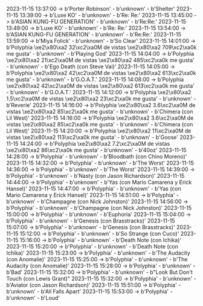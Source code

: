 2023-11-15 13:37:00 -> b'Porter Robinson' - b'unknown' - b'Shelter'
2023-11-15 13:39:00 -> b'Luxe KO' - b'unknown' - b'Re: Re:'
2023-11-15 13:45:00 -> b'ASIAN KUNG-FU GENERATION' - b'unknown' - b'Re:Re:'
2023-11-15 13:49:00 -> b'Luxe KO' - b'unknown' - b'Re: Re:'
2023-11-15 13:54:00 -> b'ASIAN KUNG-FU GENERATION' - b'unknown' - b'Re:Re:'
2023-11-15 13:59:00 -> b'Miya Folick' - b'unknown' - b'So Clear'
2023-11-15 14:01:00 -> b'Polyphia \xe2\x80\xa2 32\xc2\xa0M de vistas \xe2\x80\xa2 709\xc2\xa0k me gusta' - b'unknown' - b'Playing God'
2023-11-15 14:04:00 -> b'Polyphia \xe2\x80\xa2 21\xc2\xa0M de vistas \xe2\x80\xa2 485\xc2\xa0k me gusta' - b'unknown' - b'Ego Death (con Steve Vai)'
2023-11-15 14:05:00 -> b'Polyphia \xe2\x80\xa2 42\xc2\xa0M de vistas \xe2\x80\xa2 613\xc2\xa0k me gusta' - b'unknown' - b'G.O.A.T.'
2023-11-15 14:08:00 -> b'Polyphia \xe2\x80\xa2 42\xc2\xa0M de vistas \xe2\x80\xa2 613\xc2\xa0k me gusta' - b'unknown' - b'G.O.A.T.'
2023-11-15 14:12:00 -> b'Polyphia \xe2\x80\xa2 1.5\xc2\xa0M de vistas \xe2\x80\xa2 23\xc2\xa0k me gusta' - b'unknown' - b'Reverie'
2023-11-15 14:16:00 -> b'Polyphia \xe2\x80\xa2 3.6\xc2\xa0M de vistas \xe2\x80\xa2 85\xc2\xa0k me gusta' - b'unknown' - b'Chimera (con Lil West)'
2023-11-15 14:16:00 -> b'Polyphia \xe2\x80\xa2 3.6\xc2\xa0M de vistas \xe2\x80\xa2 85\xc2\xa0k me gusta' - b'unknown' - b'Chimera (con Lil West)'
2023-11-15 14:20:00 -> b'Polyphia \xe2\x80\xa2 11\xc2\xa0M de vistas \xe2\x80\xa2 113\xc2\xa0k me gusta' - b'unknown' - b'Goose'
2023-11-15 14:24:00 -> b'Polyphia \xe2\x80\xa2 7.2\xc2\xa0M de vistas \xe2\x80\xa2 86\xc2\xa0k me gusta' - b'unknown' - b'40oz'
2023-11-15 14:28:00 -> b'Polyphia' - b'unknown' - b'Bloodbath (con Chino Moreno)'
2023-11-15 14:32:00 -> b'Polyphia' - b'unknown' - b'The Worst'
2023-11-15 14:36:00 -> b'Polyphia' - b'unknown' - b'The Worst'
2023-11-15 14:39:00 -> b'Polyphia' - b'unknown' - b'Nasty (con Jason Richardson)'
2023-11-15 14:44:00 -> b'Polyphia' - b'unknown' - b'Yas (con Mario Camarena y Erick Hansel)'
2023-11-15 14:47:00 -> b'Polyphia' - b'unknown' - b'Yas (con Mario Camarena y Erick Hansel)'
2023-11-15 14:51:00 -> b'Polyphia' - b'unknown' - b'Champagne (con Nick Johnston)'
2023-11-15 14:56:00 -> b'Polyphia' - b'unknown' - b'Champagne (con Nick Johnston)'
2023-11-15 15:00:00 -> b'Polyphia' - b'unknown' - b'Euphoria'
2023-11-15 15:04:00 -> b'Polyphia' - b'unknown' - b'Genesis (con Brasstracks)'
2023-11-15 15:07:00 -> b'Polyphia' - b'unknown' - b'Genesis (con Brasstracks)'
2023-11-15 15:12:00 -> b'Polyphia' - b'unknown' - b'So Strange (con Cuco)'
2023-11-15 15:16:00 -> b'Polyphia' - b'unknown' - b'Death Note (con Ichika)'
2023-11-15 15:20:00 -> b'Polyphia' - b'unknown' - b'Death Note (con Ichika)'
2023-11-15 15:23:00 -> b'Polyphia' - b'unknown' - b'The Audacity (con Anomalie)'
2023-11-15 15:25:00 -> b'Polyphia' - b'unknown' - b'The Audacity (con Anomalie)'
2023-11-15 15:28:00 -> b'Polyphia' - b'unknown' - b'Bad'
2023-11-15 15:32:00 -> b'Polyphia' - b'unknown' - b"Look But Don't Touch (con Lewis Grant)"
2023-11-15 15:32:00 -> b'Polyphia' - b'unknown' - b'Aviator (con Jason Richardson)'
2023-11-15 15:51:00 -> b'Polyphia' - b'unknown' - b'All Falls Apart'
2023-11-15 15:53:00 -> b'Polyphia' - b'unknown' - b'Loud'
